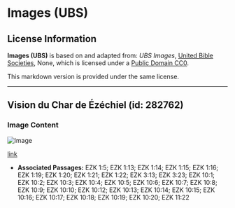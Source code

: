 # Images (UBS)

## License Information

**Images (UBS)** is based on and adapted from: _UBS Images_, [United Bible Societies](https://unitedbiblesocieties.org/), None, which is licensed under a [Public Domain CC0](https://creativecommons.org/public-domain/cc0/).

This markdown version is provided under the same license.



--------------------------------

## Vision du Char de Ézéchiel (id: 282762)

### Image Content

![Image](https://cdn.aquifer.bible/aquifer-content/resources/Media/WEB-0208_ezekiel_chariot_vision.jpg)

[link](https://cdn.aquifer.bible/aquifer-content/resources/Media/WEB-0208_ezekiel_chariot_vision.jpg)

* **Associated Passages:** EZK 1:5; EZK 1:13; EZK 1:14; EZK 1:15; EZK 1:16; EZK 1:19; EZK 1:20; EZK 1:21; EZK 1:22; EZK 3:13; EZK 3:23; EZK 10:1; EZK 10:2; EZK 10:3; EZK 10:4; EZK 10:5; EZK 10:6; EZK 10:7; EZK 10:8; EZK 10:9; EZK 10:10; EZK 10:12; EZK 10:13; EZK 10:14; EZK 10:15; EZK 10:16; EZK 10:17; EZK 10:18; EZK 10:19; EZK 10:20; EZK 11:22

